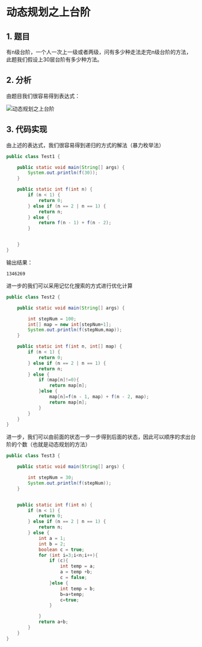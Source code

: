 # 动态规划之上台阶


## 1. 题目

有n级台阶，一个人一次上一级或者两级，问有多少种走法走完n级台阶的方法，此题我们假设上30层台阶有多少种方法。

## 2. 分析

由题目我们很容易得到表达式：


![动态规划之上台阶](http://www.bcoder.top/img/interview/79.png)


## 3. 代码实现

由上述的表达式，我们很容易得到递归的方式的解法（暴力枚举法）

```java
public class Test1 {

    public static void main(String[] args) {
        System.out.println(f(30));
    }

    public static int f(int n) {
        if (n < 1) {
            return 0;
        } else if (n == 2 | n == 1) {
            return n;
        } else {
            return f(n - 1) + f(n - 2);
        }


    }
}
```

输出结果：
```
1346269
```

进一步的我们可以采用记忆化搜索的方式进行优化计算

```java
public class Test2 {

    public static void main(String[] args) {

        int stepNum = 100;
        int[] map = new int[stepNum+1];
        System.out.println(f(stepNum,map));
    }

    public static int f(int n, int[] map) {
        if (n < 1) {
            return 0;
        } else if (n == 2 | n == 1) {
            return n;
        } else {
            if (map[n]!=0){
                return map[n];
            }else {
                map[n]=f(n - 1, map) + f(n - 2, map);
                return map[n];
            }
        }
    }
}
```

进一步，我们可以由前面的状态一步一步得到后面的状态，因此可以顺序的求出台阶的个数（也就是动态规划的方法）

```java
public class Test3 {

    public static void main(String[] args) {

        int stepNum = 30;
        System.out.println(f(stepNum));
    }


    public static int f(int n) {
        if (n < 1) {
            return 0;
        } else if (n == 2 | n == 1) {
            return n;
        } else {
            int a = 1;
            int b = 2;
            boolean c = true;
            for (int i=3;i<n;i++){
                if (c){
                    int temp = a;
                    a = temp +b;
                    c = false;
                }else {
                    int temp = b;
                    b=a+temp;
                    c=true;
                }

            }
            return a+b;
        }
    }
}
```



